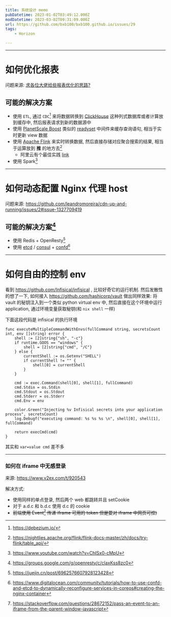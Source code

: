 ```yaml
---
title: 系统设计 memo
pubDatetime: 2023-01-02T03:49:12.000Z
modDatetime: 2023-03-02T09:31:09.000Z
url: https://github.com/bxb100/bxb100.github.io/issues/29
tags:
	- Horizon

---
```


---

<a id='issuecomment-1368635257'></a>

# 如何优化报表

问题来源: [求各位大佬给些报表优化的思路?](https://www.v2ex.com/t/906010)

## 可能的解决方案

- 使用 `ETL`, 通过 `CDC`[^1] 来将数据转换到 [ClickHouse](https://clickhouse.com/) 这种列式数据库或者计算放到缓存中, 然后报表请求到新的数据源中
- 使用 [PlanetScale Boost](https://planetscale.com/blog/how-planetscale-boost-serves-your-sql-queries-instantly) 类似的 [readyset](https://github.com/readysettech/readyse) 中间件来缓存查询语句, 相当于实时更新 view 数据
- 使用 [Apache Flink](https://github.com/apache/flink) 来实时转换数据, 然后直接存储对应聚合搜索的结果, 相当于运算放到 **推** 的地方去[^2]
  - 阿里云有个最佳实践 [link](https://help.aliyun.com/document_detail/446799.html)
- 使用 Spark[^3]

---

<a id='issuecomment-1368955932'></a>

# 如何动态配置 Nginx 代理 host

问题来源: https://github.com/leandromoreira/cdn-up-and-running/issues/2#issue-1327709419

## 可能的解决方案[^4]

- 使用 Redis + OpenResty[^5]
- 使用 [etcd](https://etcd.io/) / [consul](https://www.consul.io/) + [confd](https://github.com/kelseyhightower/confd)[^6]

---

<a id='issuecomment-1416924759'></a>

# 如何自由的控制 env

看到 https://github.com/Infisical/infisical , 比较好奇它的运行机制. 然后发散性的想了一下, 如何接入 https://github.com/hashicorp/vault 做出同样效果: 将 vault 的秘钥注入到一个类似 python virtual env 中, 然后直接在这个环境中运行application, 通过环境变量获取秘钥(和 `nix shell` 一样)

下面这段代码是 infisical 的执行环境

```golang
func executeMultipleCommandWithEnvs(fullCommand string, secretsCount int, env []string) error {
	shell := [2]string{"sh", "-c"}
	if runtime.GOOS == "windows" {
		shell = [2]string{"cmd", "/C"}
	} else {
		currentShell := os.Getenv("SHELL")
		if currentShell != "" {
			shell[0] = currentShell
		}
	}

	cmd := exec.Command(shell[0], shell[1], fullCommand)
	cmd.Stdin = os.Stdin
	cmd.Stdout = os.Stdout
	cmd.Stderr = os.Stderr
	cmd.Env = env

	color.Green("Injecting %v Infisical secrets into your application process", secretsCount)
	log.Debugf("executing command: %s %s %s \n", shell[0], shell[1], fullCommand)

	return execCmd(cmd)
}
```

其实和 `var=value cmd` 差不多

---

<a id='issuecomment-1451564554'></a>

### 如何在 iframe 中无感登录

来源: https://www.v2ex.com/t/920543

解决方式:

- 使用同样的单点登录, 然后两个 web 都跳转并且 setCookie
- 对于 a.d.c 和 b.d.c 使用 d.c 的 cookie
- ~~前端使用 Event[^7] 传递 iframe 可用的 token 但是要对 iframe 中网页可控)~~

[^1]: https://debezium.io/
[^2]: https://nightlies.apache.org/flink/flink-docs-master/zh/docs/try-flink/table_api/
[^3]: https://www.youtube.com/watch?v=ChISx0-cMpU
[^4]: https://groups.google.com/g/openresty/c/claxKss8zc0
[^5]: https://juejin.cn/post/6962576607928123428
[^6]: https://www.digitalocean.com/community/tutorials/how-to-use-confd-and-etcd-to-dynamically-reconfigure-services-in-coreos#creating-the-nginx-container
[^7]: https://stackoverflow.com/questions/28672152/pass-an-event-to-an-iframe-from-the-parent-window-javascript
